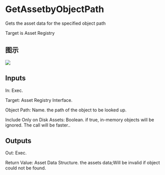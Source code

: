 # GetAssetbyObjectPath

Gets the asset data for the specified object path

Target is Asset Registry

## 图示

![]($-20221218-18002922.png)

## Inputs

In: Exec.

Target: Asset Registry Interface.

Object Path: Name. the path of the object to be looked up.

Include Only on Disk Assets: Boolean. if true, in-memory objects will be ignored. The call will be faster..  

## Outputs

Out: Exec.

Return Value: Asset Data Structure. the assets data;Will be invalid if object could not be found.

